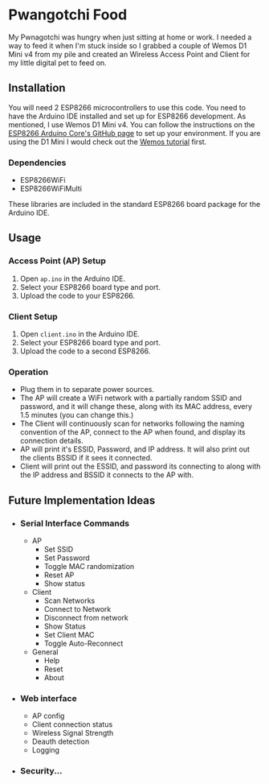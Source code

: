 # Pwangotchi Food

My Pwnagotchi was hungry when just sitting at home or work. I needed a way to feed it when I'm stuck inside so I grabbed a couple of Wemos D1 Mini v4 from my pile and created an Wireless Access Point and Client for my little digital pet to feed on. 

## Installation

You will need 2 ESP8266 microcontrollers to use this code. You need to have the Arduino IDE installed and set up for ESP8266 development. As mentioned, I use Wemos D1 Mini v4. You can follow the instructions on the [ESP8266 Arduino Core's GitHub page](https://github.com/esp8266/Arduino) to set up your environment. If you are using the D1 Mini I would check out the [Wemos tutorial](https://www.wemos.cc/en/latest/tutorials/d1/get_started_with_arduino_d1.html#:~:text=,Tools%E2%86%92Board%3Axxx%20Choose%20your%20right%20board) first.

### Dependencies

- ESP8266WiFi
- ESP8266WiFiMulti

These libraries are included in the standard ESP8266 board package for the Arduino IDE.

## Usage

### Access Point (AP) Setup

1. Open `ap.ino` in the Arduino IDE.
2. Select your ESP8266 board type and port.
3. Upload the code to your ESP8266.

### Client Setup

1. Open `client.ino` in the Arduino IDE.
2. Select your ESP8266 board type and port.
3. Upload the code to a second ESP8266.

### Operation

- Plug them in to separate power sources.
- The AP will create a WiFi network with a partially random SSID and password, and it will change these, along with its MAC address, every 1.5 minutes (you can change this.)
- The Client will continuously scan for networks following the naming convention of the AP, connect to the AP when found, and display its connection details.
- AP will print it's ESSID, Password, and IP address. It will also print out the clients BSSID if it sees it connected.
- Client will print out the ESSID, and password its connecting to along with the IP address and BSSID it connects to the AP with.
## Future Implementation Ideas
- ### Serial Interface Commands
	- AP
		- Set SSID
		- Set Password
		- Toggle MAC randomization
		- Reset AP
		- Show status
	- Client
		- Scan Networks
		- Connect to Network
		- Disconnect from network
		- Show Status
		- Set Client MAC
		- Toggle Auto-Reconnect
	- General
		- Help
		- Reset
		- About
- ### Web interface
	- AP config
	- Client connection status
	- Wireless Signal Strength
	- Deauth detection
	- Logging
- ### Security...
